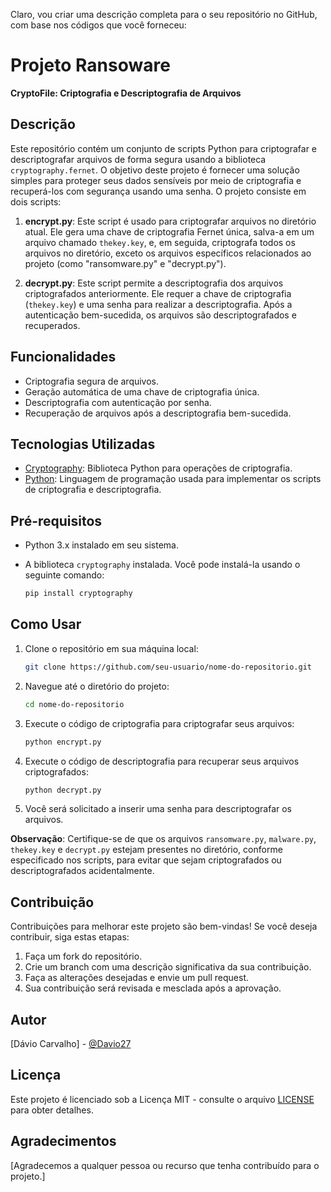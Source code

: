 Claro, vou criar uma descrição completa para o seu repositório no GitHub, com base nos códigos que você forneceu:

# Projeto Ransoware

**CryptoFile: Criptografia e Descriptografia de Arquivos**

## Descrição

Este repositório contém um conjunto de scripts Python para criptografar e descriptografar arquivos de forma segura usando a biblioteca `cryptography.fernet`. O objetivo deste projeto é fornecer uma solução simples para proteger seus dados sensíveis por meio de criptografia e recuperá-los com segurança usando uma senha. O projeto consiste em dois scripts:

1. **encrypt.py**: Este script é usado para criptografar arquivos no diretório atual. Ele gera uma chave de criptografia Fernet única, salva-a em um arquivo chamado `thekey.key`, e, em seguida, criptografa todos os arquivos no diretório, exceto os arquivos específicos relacionados ao projeto (como "ransomware.py" e "decrypt.py").

2. **decrypt.py**: Este script permite a descriptografia dos arquivos criptografados anteriormente. Ele requer a chave de criptografia (`thekey.key`) e uma senha para realizar a descriptografia. Após a autenticação bem-sucedida, os arquivos são descriptografados e recuperados.

## Funcionalidades

- Criptografia segura de arquivos.
- Geração automática de uma chave de criptografia única.
- Descriptografia com autenticação por senha.
- Recuperação de arquivos após a descriptografia bem-sucedida.

## Tecnologias Utilizadas

- [Cryptography](https://cryptography.io/): Biblioteca Python para operações de criptografia.
- [Python](https://www.python.org/): Linguagem de programação usada para implementar os scripts de criptografia e descriptografia.

## Pré-requisitos

- Python 3.x instalado em seu sistema.
- A biblioteca `cryptography` instalada. Você pode instalá-la usando o seguinte comando:

  ```bash
  pip install cryptography
  ```

## Como Usar

1. Clone o repositório em sua máquina local:

   ```bash
   git clone https://github.com/seu-usuario/nome-do-repositorio.git
   ```

2. Navegue até o diretório do projeto:

   ```bash
   cd nome-do-repositorio
   ```

3. Execute o código de criptografia para criptografar seus arquivos:

   ```bash
   python encrypt.py
   ```

4. Execute o código de descriptografia para recuperar seus arquivos criptografados:

   ```bash
   python decrypt.py
   ```

5. Você será solicitado a inserir uma senha para descriptografar os arquivos.

**Observação**: Certifique-se de que os arquivos `ransomware.py`, `malware.py`, `thekey.key` e `decrypt.py` estejam presentes no diretório, conforme especificado nos scripts, para evitar que sejam criptografados ou descriptografados acidentalmente.

## Contribuição

Contribuições para melhorar este projeto são bem-vindas! Se você deseja contribuir, siga estas etapas:

1. Faça um fork do repositório.
2. Crie um branch com uma descrição significativa da sua contribuição.
3. Faça as alterações desejadas e envie um pull request.
4. Sua contribuição será revisada e mesclada após a aprovação.

## Autor

[Dávio Carvalho] - [@Davio27](https://github.com/Davio27)

## Licença

Este projeto é licenciado sob a Licença MIT - consulte o arquivo [LICENSE](LICENSE) para obter detalhes.

## Agradecimentos

[Agradecemos a qualquer pessoa ou recurso que tenha contribuído para o projeto.]
